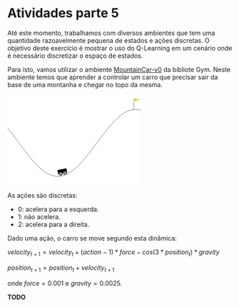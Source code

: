 # Atividades parte 5

Até este momento, trabalhamos com diversos ambientes que tem uma quantidade razoavelmente pequena de estados e ações discretas. O objetivo deste exercício é mostrar o uso do Q-Learning em um cenário onde é necessário discretizar o espaço de estados. 

Para isto, vamos utilizar o ambiente [MountainCar-v0](https://www.gymlibrary.ml/environments/classic_control/mountain_car/) da bibliote Gym. Neste ambiente temos que aprender a controlar um carro que precisar sair da base de uma montanha e chegar no topo da mesma.

<img src="mountain_car.gif" alt="Mountain car environment" width="300"/>

As ações são discretas: 

* 0: acelera para a esquerda.
* 1: não acelera.
* 2: acelera para a direita. 

Dado uma ação, o carro se move segundo esta dinâmica: 

$velocity_{t+1} = velocity_{t} + (action - 1) * force - cos(3 * position_{t}) * gravity$

$position_{t+1} = position_{t} + velocity_{t+1}$

onde $force = 0.001$ e $gravity = 0.0025$. 

**TODO**